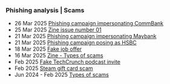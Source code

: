 ### Phishing analysis | Scams

- 26 Mar 2025 [Phishing campaign impersonating CommBank](https://github.com/thequietlife/phishing-analysis/blob/57e101185dd58887c997d46ffad5d8c5effc34d7/Phishing%20campaign%20impersonating%20CBA.md)
- 25 Mar 2025 [Zine issue number 01](https://github.com/thequietlife/phishing-analysis/blob/1126a930a91bcde9044482c1268d3029335cbc5a/images/zine%20issue%2001.png)
- 21 Mar 2025 [Phishing campaign impersonating Maybank](https://github.com/thequietlife/phishing-analysis/blob/7df828150e54acbc484292a1413707401d3eec8c/Phishing%20campaign%20impersonating%20Maybank.md)
- 21 Mar 2025 [Phishing campaign posing as HSBC](https://github.com/thequietlife/phishing-analysis/blob/7a1423d536f332d8bf9d6e047b17ad7917747515/Phishing%20campaign%20posing%20as%20HSBC.md)
- 18 Mar 2025 [Fake job offer](https://github.com/thequietlife/phishing-analysis/blob/f6389ca8fdcbee4835b25124e55c1549d78abb39/fake%20job%20offer.md)
- 16 Mar 2025 [Zine - Types of scams](https://github.com/thequietlife/phishing-analysis/blob/904a6888b055ae92ec68724fb128f7b110694536/images/zine%2000.jpeg)
- Feb 2025 [Fake TechCrunch podcast invite](https://github.com/thequietlife/phishing-analysis/blob/main/fake%20TechCrunch%20podcast%20invite.md) 
- Feb 2025 [Steam gift card scam](https://github.com/thequietlife/phishing-analysis/blob/0e70b81b6fcb7ea2958986c3c997b5ef73426a1c/steam%20gift%20card.md)
- Jun 2024 - Feb 2025 [Types of scams](https://github.com/thequietlife/phishing-analysis/blob/b679b6cd6b2a92768113bf9ced381f486cd5b593/types%20scams.md)

